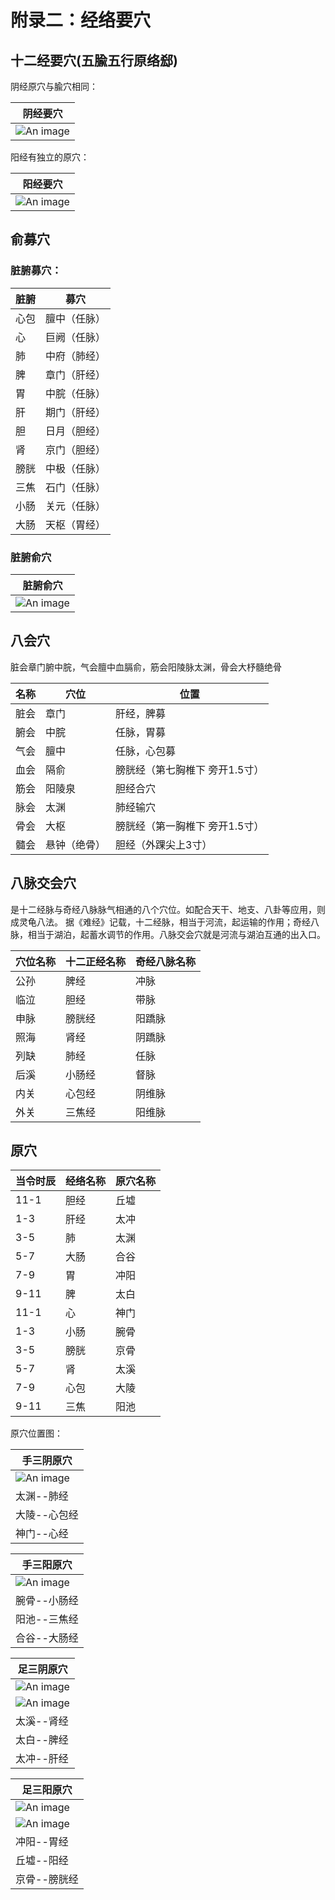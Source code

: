 # 附录二：经络要穴

## 十二经要穴(五腧五行原络郄)

阴经原穴与腧穴相同：

|阴经要穴|
|----|
|![An image](/meridian_yin_VIP.png)|

阳经有独立的原穴：

|阳经要穴|
|----|
|![An image](/meridian_yang_VIP.png)|

## 俞募穴

### 脏腑募穴：

|脏腑|募穴|
|----|----|
|心包|	膻中（任脉）|
|心|	巨阙（任脉）|
|肺|	中府（肺经）|
|脾|	章门（肝经）|
|胃|	中脘（任脉）|
|肝|	期门（肝经）|
|胆|	日月（胆经）|
|肾|	京门（胆经）|
|膀胱|	中极（任脉）|
|三焦|	石门（任脉）|
|小肠|	关元（任脉）|
|大肠|	天枢（胃经）|


### 脏腑俞穴

|脏腑俞穴|
|----|
|![An image](/zangfu_yuPoints.png)|



## 八会穴

脏会章门腑中脘，气会膻中血膈俞，筋会阳陵脉太渊，骨会大杼髓绝骨

|名称|穴位|位置|
|----|----|----|
|脏会|	章门|	肝经，脾募|
|腑会|	中脘|	任脉，胃募|
|气会|	膻中|	任脉，心包募|
|血会|	隔俞|	膀胱经（第七胸椎下 旁开1.5寸）|
|筋会|	阳陵泉|	胆经合穴|
|脉会|	太渊|	肺经输穴|
|骨会|	大枢|	膀胱经（第一胸椎下 旁开1.5寸）|
|髓会|	悬钟（绝骨）|	胆经（外踝尖上3寸）|



## 八脉交会穴

是十二经脉与奇经八脉脉气相通的八个穴位。如配合天干、地支、八卦等应用，则成灵龟八法。
据《难经》记载，十二经脉，相当于河流，起运输的作用；奇经八脉，相当于湖泊，起蓄水调节的作用。八脉交会穴就是河流与湖泊互通的出入口。

|穴位名称|十二正经名称|奇经八脉名称|
|----|----|----|
|公孙|	脾经|	冲脉|
|临泣|	胆经|	带脉|
|申脉|	膀胱经|	阳蹻脉|
|照海|	肾经|	阴蹻脉|
|列缺|	肺经|	任脉|
|后溪|	小肠经|	督脉|
|内关|	心包经|	阴维脉|
|外关|	三焦经|	阳维脉|



## 原穴

|当令时辰|经络名称|原穴名称|
|----|----|----|
|11-1|	胆经|	丘墟|
|1-3|肝经|	太冲|
|3-5|	肺|	太渊|
|5-7|大肠|	合谷|
|7-9|	胃|	冲阳|
|9-11|脾|	太白|
|11-1|	心|	神门|
|1-3|小肠|	腕骨|
|3-5|	膀胱|	京骨|
|5-7|	肾|	太溪|
|7-9|	心包|	大陵|
|9-11|	三焦|	阳池|

原穴位置图：

|手三阴原穴|
|----|
|![An image](/hand_3_yin_yuan.png)|
|太渊--肺经|
|大陵--心包经|
|神门--心经|


|手三阳原穴|
|----|
|![An image](/hand_3_yang_yuan.png)|
|腕骨--小肠经|
|阳池--三焦经|
|合谷--大肠经|


|足三阴原穴|
|----|
|![An image](/foot_3_yin_yuan_1.png)|
|![An image](/foot_3_yang_yuan_2.png)|
|太溪--肾经|
|太白--脾经|
|太冲--肝经|


|足三阳原穴|
|----|
|![An image](/foot_3_yang_yuan_1.png)|
|![An image](/foot_3_yang_yuan_2.png)|
|冲阳--胃经|
|丘墟--阳经|
|京骨--膀胱经|